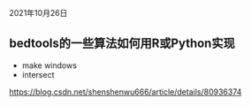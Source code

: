 2021年10月26日
## bedtools的一些算法如何用R或Python实现
- make windows
- intersect

https://blog.csdn.net/shenshenwu666/article/details/80936374